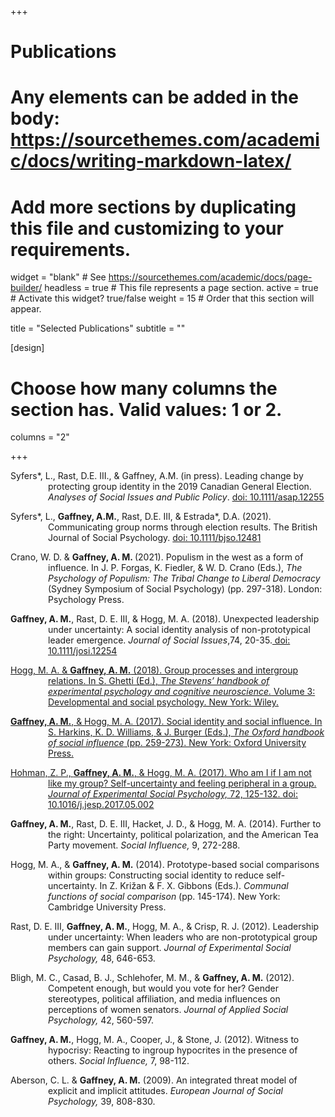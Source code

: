 +++
# Publications
# Any elements can be added in the body: https://sourcethemes.com/academic/docs/writing-markdown-latex/
# Add more sections by duplicating this file and customizing to your requirements.

widget = "blank"  # See https://sourcethemes.com/academic/docs/page-builder/
headless = true  # This file represents a page section.
active = true  # Activate this widget? true/false
weight = 15  # Order that this section will appear.

title = "Selected Publications"
subtitle = ""

[design]
  # Choose how many columns the section has. Valid values: 1 or 2.
  columns = "2"

+++
<p style="margin-left: 60px; text-indent: -60px;">Syfers*, L., Rast, D.E. III., & Gaffney, A.M. (in press). Leading change by protecting group identity in the 2019 Canadian General Election. <i>Analyses of Social Issues and Public Policy</i>. <a href="https://doi.org/10.1111/asap.12255">doi: 10.1111/asap.12255</a></p>

<p style="margin-left: 60px; text-indent: -60px;">Syfers*, L., <b>Gaffney, A.M.</b>, Rast, D.E. III, & Estrada*, D.A. (2021). Communicating group norms through election results. The British Journal of Social Psychology. <a href= https://doi.org/10.1111/bjso.12481> doi: 10.1111/bjso.12481</a></p> 

<p style="margin-left: 60px; text-indent: -60px;">Crano, W. D. & <b>Gaffney, A. M. </b>(2021). Populism in the west as a form of influence. In J. P. Forgas, K. Fiedler, & W. D. Crano (Eds.), <i>The Psychology of Populism: The Tribal Change to Liberal Democracy</i> (Sydney Symposium of Social Psychology) (pp. 297-318). London: Psychology Press.</p> 

<p style="margin-left: 60px; text-indent: -60px;"><b>Gaffney, A. M.</b>, Rast, D. E. III, & Hogg, M. A. (2018). Unexpected leadership under uncertainty: A social identity analysis of non-prototypical leader emergence. <i>Journal of Social Issues</i>,74, 20-35.<a href= https://spssi.onlinelibrary.wiley.com/doi/10.1111/josi.12254> doi: 10.1111/josi.12254</p>

<p style="margin-left: 60px; text-indent: -60px;">Hogg, M. A. & <b>Gaffney, A. M.</b>  (2018). Group processes and intergroup relations. In S. Ghetti (Ed.), <i>The Stevens’ handbook of experimental psychology and cognitive neuroscience.</i> Volume 3: Developmental and social psychology. New York: Wiley.</p>

<p style="margin-left: 60px; text-indent: -60px;"><b>Gaffney, A. M.</b>, & Hogg, M. A. (2017). Social identity and social influence. In S. Harkins, K. D. Williams, & J. Burger (Eds.),<i> The Oxford handbook of social influence</i> (pp. 259-273). New York: Oxford University Press.</p> 

<p style="margin-left: 60px; text-indent: -60px;">Hohman, Z. P., <b>Gaffney, A. M.</b>, & Hogg, M. A. (2017). Who am I if I am not like my group? Self-uncertainty and feeling peripheral in a group. <i>Journal of Experimental Social Psychology,</i> 72, 125-132. <a href= https://www.researchgate.net/publication/316839519_Who_am_I_if_I_am_not_like_my_group_Self-uncertainty_and_feeling_peripheral_in_a_group>doi: 10.1016/j.jesp.2017.05.002</a></p>

<p style="margin-left: 60px; text-indent: -60px;"><b>Gaffney, A. M.</b>, Rast, D. E. III, Hacket, J. D., & Hogg, M. A. (2014).  Further to the right: Uncertainty, political polarization, and the American Tea Party movement. <i>Social Influence,</i> 9, 272-288.</p>

<p style="margin-left: 60px; text-indent: -60px;">Hogg, M. A., & <b>Gaffney, A. M.</b> (2014). Prototype-based social comparisons within groups: Constructing social identity to reduce self-uncertainty. In Z. Križan & F. X. Gibbons (Eds.). <i>Communal functions of social comparison</i> (pp. 145-174). New York: Cambridge University Press.</p> 

 <p style="margin-left: 60px; text-indent: -60px;">Rast, D. E. III, <b>Gaffney, A. M.</b>, Hogg, M. A., & Crisp, R. J. (2012). Leadership under uncertainty: When leaders who are non-prototypical group members can gain support.<i> Journal of Experimental Social Psychology, </i>48, 646-653.</p>

<p style="margin-left: 60px; text-indent: -60px;">Bligh, M. C., Casad, B. J., Schlehofer, M. M., & <b>Gaffney, A. M.</b> (2012). Competent enough, but would you vote for her? Gender stereotypes, political affiliation, and media influences on perceptions of women senators. <i>Journal of Applied Social Psychology,</i> 42, 560-597.</p>

<p style="margin-left: 60px; text-indent: -60px;"><b>Gaffney, A. M.</b>, Hogg, M. A., Cooper, J., & Stone, J. (2012). Witness to hypocrisy: Reacting to ingroup hypocrites in the presence of others. <i>Social Influence,</i> 7, 98-112.</p>

<p style="margin-left: 60px; text-indent: -60px;">Aberson, C. L. & <b>Gaffney, A. M.</b> (2009). An integrated threat model of explicit and implicit attitudes.<i> European Journal of Social Psychology,</i> 39, 808-830.</p>









